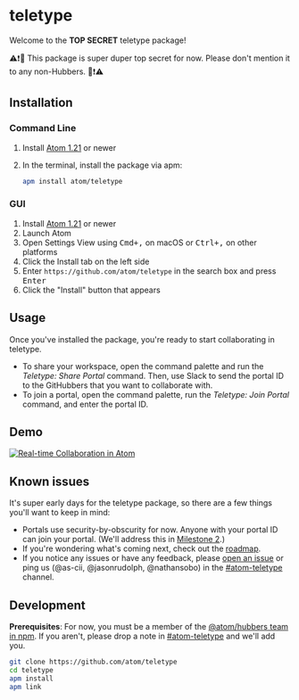 # teletype

Welcome to the **TOP SECRET** teletype package!

⚠️❗🔐 This package is super duper top secret for now. Please don't mention it to any non-Hubbers. 🔐❗⚠️

## Installation

### Command Line

1. Install [Atom 1.21](https://atom.io) or newer
2. In the terminal, install the package via apm:

    ```sh
    apm install atom/teletype
    ```

### GUI

1. Install [Atom 1.21](https://atom.io) or newer
1. Launch Atom
1. Open Settings View using <kbd>Cmd+,</kbd> on macOS or <kbd>Ctrl+,</kbd> on other platforms
1. Click the Install tab on the left side
1. Enter `https://github.com/atom/teletype` in the search box and press <kbd>Enter</kbd>
1. Click the "Install" button that appears

## Usage

Once you've installed the package, you're ready to start collaborating in teletype.

- To share your workspace, open the command palette and run the _Teletype: Share Portal_ command. Then, use Slack to send the portal ID to the GitHubbers that you want to collaborate with.
- To join a portal,  open the command palette, run the _Teletype: Join Portal_ command, and enter the portal ID.

## Demo

[![Real-time Collaboration in Atom](https://github-talks.s3.amazonaws.com/uploads/138/1089/e52cacb3-2d21-4974-b24e-545a33a684ef.embed_cover.jpg)](https://githubber.tv/jasonrudolph/teletype-collaboration-in-atom)

## Known issues

It's super early days for the teletype package, so there are a few things you'll want to keep in mind:

- Portals use security-by-obscurity for now. Anyone with your portal ID can join your portal. (We'll address this in [Milestone 2](https://github.com/github/atom-log/blob/1f94a5b7ce6f90d9232d51663c9a6adf728831d6/teletype-collaboration/portals-roadmap.md#milestone-2-authentication-and-presence).)
- If you're wondering what's coming next, check out the [roadmap](https://github.com/github/atom-log/blob/master/teletype-collaboration/portals-roadmap.md).
- If you notice any issues or have any feedback, please [open an issue](https://github.com/atom/teletype/issues/new) or ping us (@as-cii, @jasonrudolph, @nathansobo) in the [#atom-teletype][#atom-teletype] channel.

## Development

**Prerequisites**: For now, you must be a member of the [@atom/hubbers team in npm](https://www.npmjs.com/org/atom/team/hubbers#members). If you aren't, please drop a note in [#atom-teletype][#atom-teletype] and we'll add you.

```sh
git clone https://github.com/atom/teletype
cd teletype
apm install
apm link
```

[#atom-teletype]: https://github.slack.com/messages/C65B6TS0K/details/
